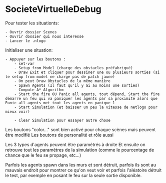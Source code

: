 # SocieteVirtuelleDebug

Pour tester les situationts:
	
	- Ouvrir dossier Scenes
	- Ouvrir dossier qui nous interesse
	- Lancer le .nlogo

Initialiser une situation:

	- Appuyer sur les boutons :
		- set-var
		- Setup from Model (charge des obstacles préfabriqué)
		- Draw Exit et cliquer pour dessiner une ou plusieurs sorties (si le setup from model ne charge pas de patch jaune)
		- On peut Draw Obstacles de la même manière
		- Spawn Agents (Il faut qu'il y ai au moins une sorties)
		- Compute A* Algorithm
		- Start the fire OU Panic all agents, tout dépend, Start the fire démarre un feu qui va paniquer les agents par sa proximité alors que Panic all agents met tout les agents en panique 1
		- Start Simulation (et baisser un peu la vitesse de netlogo pour mieux voir)

		- Clear Simulation pour essayer autre chose


Les boutons "color..." sont bien activé pour chaque scènes mais peuvent être modifié
Les boutons de personalité et rôle aussi

Les 3 types d'agents peuvent être paramétrés à droite
Et ensuite on retrouve tout les paramètres de la simulation (comme le pourcentage de chance que le feu se propage, etc...)


Parfois les agents spawn dans les murs et sont détruit, parfois ils sont au mauvais endroit pour montrer ce qu'on veut voir et parfois l'aléatoire détruit le test, par exemple en posant le feu sur la seule sortie disponible.